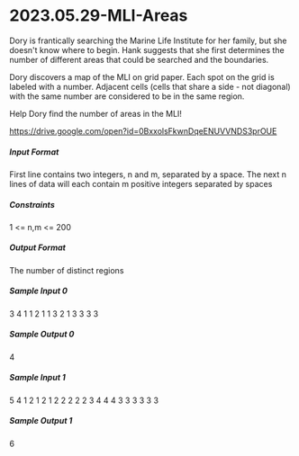 # 2023.05.29-MLI-Areas
Dory is frantically searching the Marine Life Institute for her family, but she doesn't know where to begin. Hank suggests that she first determines the number of different areas that could be searched and the boundaries.

Dory discovers a map of the MLI on grid paper. Each spot on the grid is labeled with a number. Adjacent cells (cells that share a side - not diagonal) with the same number are considered to be in the same region.

Help Dory find the number of areas in the MLI!

https://drive.google.com/open?id=0BxxolsFkwnDqeENUVVNDS3prOUE

##### Input Format
First line contains two integers, n and m, separated by a space. The next n lines of data will each contain m positive integers separated by spaces

##### Constraints
1 <= n,m <= 200

##### Output Format
The number of distinct regions

##### Sample Input 0
3 4
1 1 2 1
1 3 2 1
3 3 3 3

##### Sample Output 0
4

##### Sample Input 1
5 4
1 2 1 2
1 2 2 2
2 2 3 4
4 4 3 3
3 3 3 3

##### Sample Output 1
6
